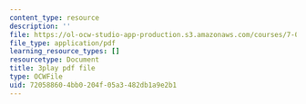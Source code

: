 ```yaml
---
content_type: resource
description: ''
file: https://ol-ocw-studio-app-production.s3.amazonaws.com/courses/7-016-introductory-biology-fall-2018/720588604bb0204f05a3482db1a9e2b1_7xJPSuSVmSk.pdf
file_type: application/pdf
learning_resource_types: []
resourcetype: Document
title: 3play pdf file
type: OCWFile
uid: 72058860-4bb0-204f-05a3-482db1a9e2b1
---
```

